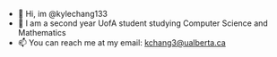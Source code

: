 - 👋 Hi, im @kylechang133
- 🌱 I am a second year UofA student studying Computer Science and Mathematics
- 📫 You can reach me at my email: kchang3@ualberta.ca
